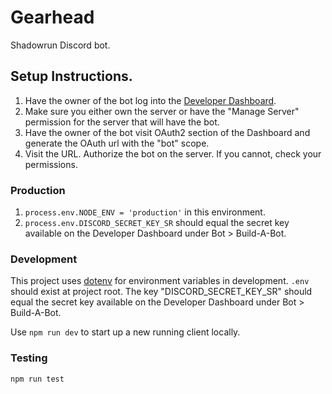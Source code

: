 # Gearhead

Shadowrun Discord bot.

## Setup Instructions.

1. Have the owner of the bot log into the [Developer Dashboard](https://discordapp.com/developers/applications/).
2. Make sure you either own the server or have the "Manage Server" permission for the server that will have the bot.
3. Have the owner of the bot visit OAuth2 section of the Dashboard and generate the OAuth url with the "bot" scope.
4. Visit the URL. Authorize the bot on the server. If you cannot, check your permissions.

### Production

1. `process.env.NODE_ENV = 'production'` in this environment.
2. `process.env.DISCORD_SECRET_KEY_SR` should equal the secret key available on the Developer Dashboard under Bot > Build-A-Bot.

### Development

This project uses [dotenv](https://github.com/motdotla/dotenv#readme) for environment variables in development.
`.env` should exist at project root. The key "DISCORD_SECRET_KEY_SR" should equal the secret key available on the Developer Dashboard under Bot > Build-A-Bot.

Use `npm run dev` to start up a new running client locally.

### Testing

`npm run test`
